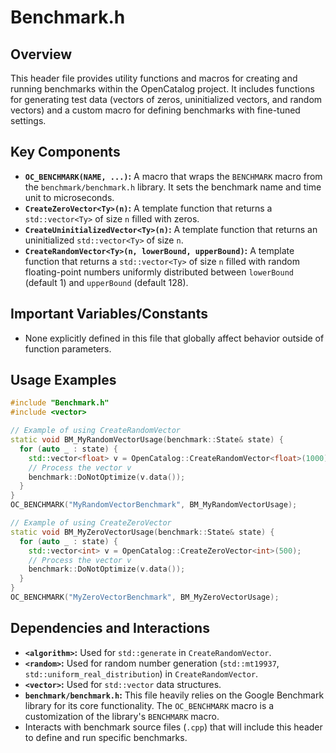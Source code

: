 # Benchmark.h

## Overview

This header file provides utility functions and macros for creating and running benchmarks within the OpenCatalog project. It includes functions for generating test data (vectors of zeros, uninitialized vectors, and random vectors) and a custom macro for defining benchmarks with fine-tuned settings.

## Key Components

*   **`OC_BENCHMARK(NAME, ...)`:** A macro that wraps the `BENCHMARK` macro from the `benchmark/benchmark.h` library. It sets the benchmark name and time unit to microseconds.
*   **`CreateZeroVector<Ty>(n)`:** A template function that returns a `std::vector<Ty>` of size `n` filled with zeros.
*   **`CreateUninitializedVector<Ty>(n)`:** A template function that returns an uninitialized `std::vector<Ty>` of size `n`.
*   **`CreateRandomVector<Ty>(n, lowerBound, upperBound)`:** A template function that returns a `std::vector<Ty>` of size `n` filled with random floating-point numbers uniformly distributed between `lowerBound` (default 1) and `upperBound` (default 128).

## Important Variables/Constants

*   None explicitly defined in this file that globally affect behavior outside of function parameters.

## Usage Examples

```cpp
#include "Benchmark.h"
#include <vector>

// Example of using CreateRandomVector
static void BM_MyRandomVectorUsage(benchmark::State& state) {
  for (auto _ : state) {
    std::vector<float> v = OpenCatalog::CreateRandomVector<float>(1000);
    // Process the vector v
    benchmark::DoNotOptimize(v.data());
  }
}
OC_BENCHMARK("MyRandomVectorBenchmark", BM_MyRandomVectorUsage);

// Example of using CreateZeroVector
static void BM_MyZeroVectorUsage(benchmark::State& state) {
  for (auto _ : state) {
    std::vector<int> v = OpenCatalog::CreateZeroVector<int>(500);
    // Process the vector v
    benchmark::DoNotOptimize(v.data());
  }
}
OC_BENCHMARK("MyZeroVectorBenchmark", BM_MyZeroVectorUsage);
```

## Dependencies and Interactions

*   **`<algorithm>`:** Used for `std::generate` in `CreateRandomVector`.
*   **`<random>`:** Used for random number generation (`std::mt19937`, `std::uniform_real_distribution`) in `CreateRandomVector`.
*   **`<vector>`:** Used for `std::vector` data structures.
*   **`benchmark/benchmark.h`:** This file heavily relies on the Google Benchmark library for its core functionality. The `OC_BENCHMARK` macro is a customization of the library's `BENCHMARK` macro.
*   Interacts with benchmark source files (`.cpp`) that will include this header to define and run specific benchmarks.
```
